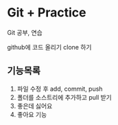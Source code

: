 # Git + Practice

Git 공부, 연습

github에 코드 올리기
clone 하기

## 기능목록

1.  파일 수정 후 add, commit, push
2.  폴더를 소스트리에 추가하고 pull 받기
3.  좋은데 싫어요
4.  좋아요 기능
